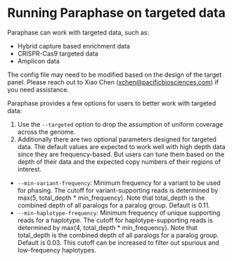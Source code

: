 # Running Paraphase on targeted data

Paraphase can work with targeted data, such as:
- Hybrid capture based enrichment data
- CRISPR-Cas9 targeted data
- Amplicon data

The config file may need to be modified based on the design of the target panel. Please reach out to Xiao Chen (xchen@pacificbiosciences.com) if you need assistance.

Paraphase provides a few options for users to better work with targeted data: 
1) Use the `--targeted` option to drop the assumption of uniform coverage across the genome.
2) Additionally there are two optional parameters designed for targeted data. The default values are expected to work well with high depth data since they are frequency-based. But users can tune them based on the depth of their data and the expected copy numbers of their regions of interest. 
- `--min-variant-frequency`:  Minimum frequency for a variant to be used for phasing. The cutoff for variant-supporting reads is determined by max(5, total_depth * min_frequency). Note that total_depth is the combined depth of all paralogs for a paralog group. Default is 0.11. 
- `--min-haplotype-frequency`: Minimum frequency of unique supporting reads for a haplotype. The cutoff for haplotype-supporting reads is determined by max(4, total_depth * min_frequency). Note that total_depth is the combined depth of all paralogs for a paralog group. Default is 0.03. This cutoff can be increased to filter out spurious and low-frequency haplotypes.

